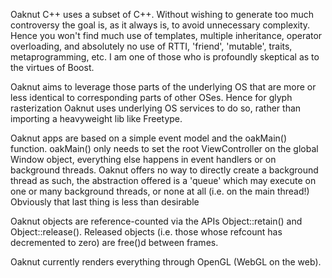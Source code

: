 

Oaknut C++ uses a subset of C++. Without wishing to generate too much controversy
the goal is, as it always is, to avoid unnecessary complexity. Hence you won't find
much use of templates, multiple inheritance, operator overloading, and absolutely
no use of RTTI, 'friend', 'mutable', traits, metaprogramming, etc. I am one of those
who is profoundly skeptical as to the virtues of Boost.

Oaknut aims to leverage those parts of the underlying OS that are more or less
identical to corresponding parts of other OSes. Hence for glyph rasterization Oaknut
uses underlying OS services to do so, rather than importing a heavyweight lib
like Freetype.

Oaknut apps are based on a simple event model and the oakMain() function. oakMain()
only needs to set the root ViewController on the global Window object, everything
else happens in event handlers or on background threads. Oaknut offers no way
to directly create a background thread as such, the abstraction offered is a 'queue'
which may execute on one or many background threads, or none at all (i.e. on the main thread!)
Obviously that last thing is less than desirable

Oaknut objects are reference-counted via the APIs Object::retain() and
Object::release(). Released objects (i.e. those whose refcount has decremented to zero)
are free()d between frames.

Oaknut currently renders everything through OpenGL (WebGL on the web).

